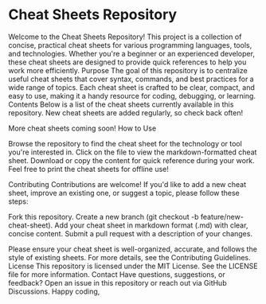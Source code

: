 # Cheat Sheets Repository
Welcome to the Cheat Sheets Repository! This project is a collection of concise, practical cheat sheets for various programming languages, tools, and technologies. Whether you're a beginner or an experienced developer, these cheat sheets are designed to provide quick references to help you work more efficiently.
Purpose
The goal of this repository is to centralize useful cheat sheets that cover syntax, commands, and best practices for a wide range of topics. Each cheat sheet is crafted to be clear, compact, and easy to use, making it a handy resource for coding, debugging, or learning.
Contents
Below is a list of the cheat sheets currently available in this repository. New cheat sheets are added regularly, so check back often!

More cheat sheets coming soon!
How to Use

Browse the repository to find the cheat sheet for the technology or tool you're interested in.
Click on the file to view the markdown-formatted cheat sheet.
Download or copy the content for quick reference during your work.
Feel free to print the cheat sheets for offline use!

Contributing
Contributions are welcome! If you'd like to add a new cheat sheet, improve an existing one, or suggest a topic, please follow these steps:

Fork this repository.
Create a new branch (git checkout -b feature/new-cheat-sheet).
Add your cheat sheet in markdown format (.md) with clear, concise content.
Submit a pull request with a description of your changes.

Please ensure your cheat sheet is well-organized, accurate, and follows the style of existing sheets. For more details, see the Contributing Guidelines.
License
This repository is licensed under the MIT License. See the LICENSE file for more information.
Contact
Have questions, suggestions, or feedback? Open an issue in this repository or reach out via GitHub Discussions.
Happy coding,
